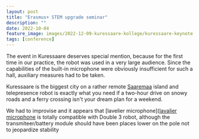 ```yaml
---
layout: post
title: "Erasmus+ STEM upgrade seminar"
description: ""
date: 2022-10-04
feature_image: images/2022-12-09-kuressaare-kollege/kuressaare-keynote.jpg
tags: [conference]
---
```


The event in Kuressaare deserves special mention, because for the first time in our practice, the robot was used in a very large audience.
Since the capabilities of the built-in microphone were obviously insufficient for such a hall, auxiliary measures had to be taken.

<!--more-->

Kuressaare is the biggest city on a rather remote [Saaremaa](https://en.wikipedia.org/wiki/Saaremaa) island and telepresence robot is exactly what you need if a two-hour drive on snowy roads and a ferry crossing isn't your dream plan for a weekend.

We had to improvise and it appears that [lavelier microphone]([lavalier microphone](https://en.wikipedia.org/wiki/Lavalier_microphone) is totally compatible with Double 3 robot, although the transmiteer/battery module should have been places lower on the pole not to jeopardize stability



